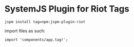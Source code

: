 # SystemJS Plugin for Riot Tags

```
jspm install tag=npm:jspm-plugin-riot
```

import files as such:
```
import 'components/app.tag!';
```

